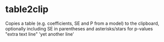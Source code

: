 # table2clip
Copies a table (e.g. coefficients, SE and P from a model) to the clipboard, optionally including SE in parentheses and asterisks/stars for p-values
"extra text line" 
'yet another line' 
